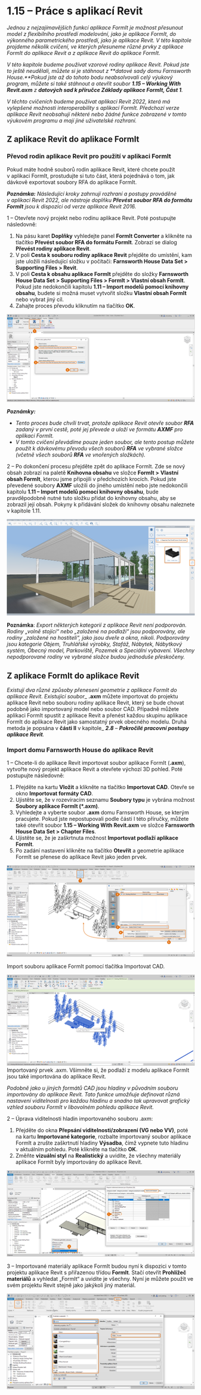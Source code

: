# 1.15 – Práce s aplikací Revit

_Jednou z nejzajímavějších funkcí aplikace FormIt je možnost přesunout model z flexibilního prostředí modelování, jako je aplikace FormIt, do výkonného parametrického prostředí, jako je aplikace Revit. V této kapitole projdeme několik cvičení, ve kterých přesuneme různé prvky z aplikace FormIt do aplikace Revit a z aplikace Revit do aplikace FormIt._

_V této kapitole budeme používat vzorové rodiny aplikace Revit. Pokud jste to ještě neudělali, můžete si je stáhnout z **datové sady domu Farnsworth House.**Pokud jste až do tohoto bodu neabsolvovali celý výukový program, můžete si také stáhnout a otevřít soubor **1.15 – Working With Revit.axm** z **datových sad k příručce Základy aplikace FormIt, Část 1**._

_V těchto cvičeních budeme používat aplikaci Revit 2022, která má vylepšené možnosti interoperability s aplikací FormIt. Předchozí verze aplikace Revit neobsahují některé nebo žádné funkce zobrazené v tomto výukovém programu a mají jiné uživatelské rozhraní._

## Z aplikace Revit do aplikace FormIt

### Převod rodin aplikace Revit pro použití v aplikaci FormIt

Pokud máte hodně souborů rodin aplikace Revit, které chcete použít v aplikaci FormIt, prostudujte si tuto část, která pojednává o tom, jak dávkově exportovat soubory RFA do aplikace FormIt.

_**Poznámka:**_ _Následující kroky zahrnují rozhraní a postupy prováděné v aplikaci Revit 2022, ale nástroje doplňku_ _**Převést soubor RFA do formátu FormIt**_ _jsou k dispozici od verze aplikace Revit 2016._

1 – Otevřete nový projekt nebo rodinu aplikace Revit. Poté postupujte následovně:

1. Na pásu karet **Doplňky** vyhledejte panel **FormIt Converter** a klikněte na tlačítko **Převést soubor RFA do formátu FormIt**. Zobrazí se dialog **Převést rodiny aplikace Revit**.
2. V poli **Cesta k souboru rodiny aplikace Revit** přejděte do umístění, kam jste uložili následující složku v počítači: **Farnsworth House Data Set &gt; Supporting Files &gt; Revit**.
3. V poli **Cesta k obsahu aplikace FormIt** přejděte do složky **Farnsworth House Data Set &gt; Supporting Files &gt; FormIt &gt; Vlastní obsah FormIt**. Pokud jste nedokončili kapitolu **1.11 – Import modelů pomocí knihovny obsahu**, budete si možná muset vytvořit složku **Vlastní obsah FormIt** nebo vybrat jiný cíl.
4. Zahajte proces převodu kliknutím na tlačítko **OK**.

![](../../.gitbook/assets/0%20%2823%29.png)

_**Poznámky:**_

* _Tento proces bude chvíli trvat, protože aplikace Revit otevře soubor_ _**RFA**_ _zadaný v první cestě, poté jej převede a uloží ve formátu_ _**AXMF**_ _pro aplikaci FormIt._
* _V tomto cvičení převádíme pouze jeden soubor, ale tento postup můžete použít k dávkovému převodu všech souborů_ _**RFA**_ _ve vybrané složce \(včetně všech souborů_ _**RFA**_ _ve vnořených složkách\)._

2 – Po dokončení procesu přejděte zpět do aplikace FormIt. Zde se nový obsah zobrazí na paletě **Knihovna obsahu** ve složce **FormIt &gt;** **Vlastní obsah FormIt**, kterou jsme připojili v předchozích krocích. Pokud jste převedené soubory **AXMF** uložili do jiného umístění nebo jste nedokončili kapitolu **1.11 – Import modelů pomocí knihovny obsahu**, bude pravděpodobně nutné tuto složku přidat do knihovny obsahu, aby se zobrazil její obsah. Pokyny k přidávání složek do knihovny obsahu naleznete v kapitole 1.11.

![](../../.gitbook/assets/1%20%2824%29.png)‌

**Poznámka**: _Export některých kategorií z aplikace Revit není podporován. Rodiny „volně stojící“ nebo „založené na podlaží“ jsou podporovány, ale rodiny „založené na hostiteli“, jako jsou dveře a okna, nikoli. Podporovány jsou kategorie Objem, Truhlářské výrobky, Stafáž, Nábytek, Nábytkový systém, Obecný model, Parkoviště, Pozemek a Speciální vybavení. Všechny nepodporované rodiny ve vybrané složce budou jednoduše přeskočeny._

## Z aplikace FormIt do aplikace Revit

_Existují dva různé způsoby přenesení geometrie z aplikace FormIt do aplikace Revit. Existující soubor__ **.axm** můžete importovat do projektu aplikace Revit nebo souboru rodiny aplikace Revit, který se bude chovat podobně jako importovaný model nebo soubor CAD. Případně můžete aplikaci FormIt spustit z aplikace Revit a přenést každou skupinu aplikace FormIt do aplikace Revit jako samostatný prvek obecného modelu. Druhá metoda je popsána v **části II** v kapitole_ _**2.8**_ – _**Pokročilé pracovní postupy aplikace Revit**._

### Import domu Farnsworth House do aplikace Revit

1 – Chcete-li do aplikace Revit importovat soubor aplikace FormIt \(**.axm**\), vytvořte nový projekt aplikace Revit a otevřete výchozí 3D pohled. Poté postupujte následovně:

1. Přejděte na kartu **Vložit** a klikněte na tlačítko **Importovat CAD**. Otevře se okno **Importovat formáty CAD**.
2. Ujistěte se, že v rozevíracím seznamu **Soubory typu** je vybrána možnost **Soubory aplikace FormIt \(\*.axm\)**.
3. Vyhledejte a vyberte soubor **.axm** domu Farnsworth House, se kterým pracujete. Pokud jste nepostupovali podle části I této příručky, můžete také otevřít soubor **1.15 – Working With Revit.axm** ve složce **Farnsworth House Data Set &gt; Chapter Files**.
4. Ujistěte se, že je zaškrtnuta možnost **Importovat podlaží aplikace FormIt**.
5. Po zadání nastavení klikněte na tlačítko **Otevřít** a geometrie aplikace FormIt se přenese do aplikace Revit jako jeden prvek.

![](../../.gitbook/assets/2%20%2824%29.png)

Import souboru aplikace FormIt pomocí tlačítka Importovat CAD.

![](../../.gitbook/assets/3%20%2821%29.png)  
Importovaný prvek .axm. Všimněte si, že podlaží z modelu aplikace FormIt jsou také importována do aplikace Revit.

_Podobně jako u jiných formátů CAD jsou hladiny v původním souboru importovány do aplikace Revit. Tato funkce umožňuje definovat různá nastavení viditelnosti pro každou hladinu a snadno tak upravovat grafický vzhled souboru FormIt v libovolném pohledu aplikace Revit._

2 – Úprava viditelnosti hladin importovaného souboru .axm:

1. Přejděte do okna **Přepsání viditelnosti/zobrazení \(VG nebo VV\)**, poté na kartu **Importované kategorie**, rozbalte importovaný soubor aplikace FormIt a zrušte zaškrtnutí hladiny **Výsadba**, čímž vypnete tuto hladinu v aktuálním pohledu. Poté klikněte na tlačítko **OK**.
2. Změňte **vizuální styl** na **Realistický** a uvidíte, že všechny materiály aplikace FormIt byly importovány do aplikace Revit.

![](../../.gitbook/assets/4%20%2820%29.png)

3 – Importované materiály aplikace FormIt budou nyní k dispozici v tomto projektu aplikace Revit s přiřazenou třídou **FormIt**. Stačí otevřít **Prohlížeč materiálů** a vyhledat „FormIt“ a uvidíte je všechny. Nyní je můžete použít ve svém projektu Revit stejně jako jakýkoli jiný materiál.

![](../../.gitbook/assets/5%20%2819%29.png)

